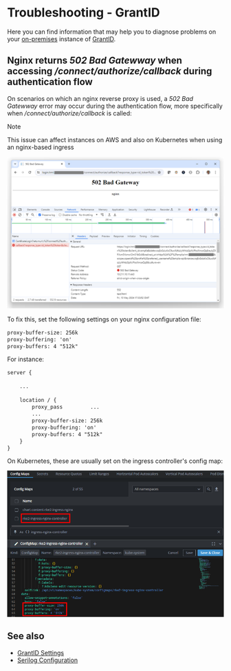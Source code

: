 ﻿# Troubleshooting - GrantID

Here you can find information that may help you to diagnose problems on your [on-premises](index.md) instance of [GrantID](../index.md).

## Nginx returns *502 Bad Gatewway* when accessing */connect/authorize/callback* during authentication flow

On scenarios on which an nginx reverse proxy is used, a *502 Bad Gatewway* error may occur during the authentication flow, more specifically when
*/connect/authorize/callback* is called:

> [!NOTE]
> This issue can affect instances on AWS and also on Kubernetes when using an nginx-based ingress

![Error 502 on auth callback](../../../../images/grant-id/error-502-on-auth-callback.png)

To fix this, set the following settings on your nginx configuration file:

```nginx
proxy-buffer-size: 256k
proxy-buffering: 'on'
proxy-buffers: 4 "512k"
```

For instance:

```nginx
server {

    ...

    location / {
        proxy_pass         ...
        ...
        proxy-buffer-size: 256k
        proxy-buffering: 'on'
        proxy-buffers: 4 "512k"
    }
}
```

On Kubernetes, these are usually set on the ingress controller's config map:

![Proxy buffer configuration on Kubernetes](../../../../images/grant-id/kubernetes-proxy-buffer-config.png)

## See also

* [GrantID Settings](settings.md)
* [Serilog Configuration](serilog.md)
